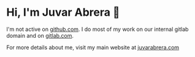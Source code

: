 # Hi, I'm Juvar Abrera 👋

I'm not active on <a href="https://www.github.com/juvarabrera">github.com</a>. I do most of my work on our internal gitlab domain and on <a href="https://www.gitlab.com/juvarabrera">gitlab.com</a>.

For more details about me, visit my main website at <a href="https://www.juvarabrera.com">juvarabrera.com</a>
